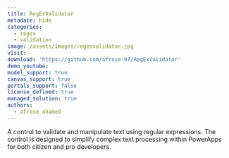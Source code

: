 ```yaml
---
title: RegExValidator
metadate: hide
categories:
  - regex
  - validation
image: /assets/images/regexvalidator.jpg
visit: 
download: 'https://github.com/afrose-97/RegExValidator'
demo_youtube: 
model_support: true
canvas_support: true
portals_support: false
license_defined: true
managed_solution: true
authors:
  - afrose_ahamed
---
```

A control to validate and manipulate text using regular expressions. The control is designed to simplify complex text processing within PowerApps for both citizen and pro developers.
